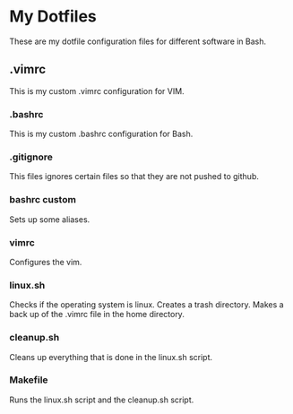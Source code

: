 # My Dotfiles
These are my dotfile configuration files for different software in Bash.
## .vimrc
This is my custom .vimrc configuration for VIM.
### .bashrc
This is my custom .bashrc configuration for Bash.
### .gitignore
This files ignores certain files so that they are not pushed to github.
### bashrc custom
Sets up some aliases.
### vimrc
Configures the vim.
### linux.sh
Checks if the operating system is linux. Creates a trash directory. Makes a back up of the .vimrc file in the home directory.
### cleanup.sh
Cleans up everything that is done in the linux.sh script.
### Makefile
Runs the linux.sh script and the cleanup.sh script.
